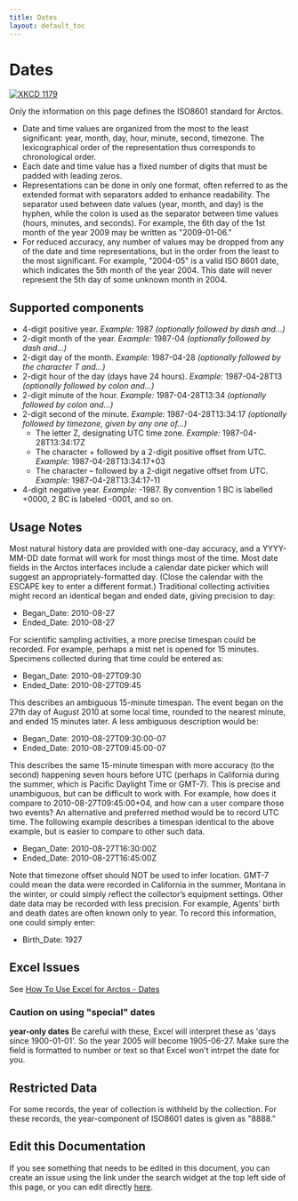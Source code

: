 ```yaml
---
title: Dates
layout: default_toc
---
```


# Dates

<div class="center-block text-center">
  <a href="http://xkcd.com/1179/">
    <img src="http://imgs.xkcd.com/comics/iso_8601.png" alt="XKCD 1179" />
  </a>
</div>


Only the information on this page defines the ISO8601 standard for
Arctos.

-   Date and time values are organized from the most to the least
    significant: year, month, day, hour, minute, second, timezone. The
    lexicographical order of the representation thus corresponds to
    chronological order.
-   Each date and time value has a fixed number of digits that must be
    padded with leading zeros.
-   Representations can be done in only one format, often referred to as
    the extended format with separators added to enhance readability.
    The separator used between date values (year, month, and day) is the
    hyphen, while the colon is used as the separator between time values
    (hours, minutes, and seconds). For example, the 6th day of the 1st
    month of the year 2009 may be written as "2009-01-06."
-   For reduced accuracy, any number of values may be dropped from any
    of the date and time representations, but in the order from the
    least to the most significant. For example, "2004-05" is a valid ISO
    8601 date, which indicates the 5th month of the year 2004. This date
    will never represent the 5th day of some unknown month in 2004.

## Supported components

-   4-digit positive year. *Example:* 1987 *(optionally followed by
    dash and…)*
-   2-digit month of the year. *Example:* 1987-04 *(optionally followed by
    dash and…)*
-   2-digit day of the month. *Example:* 1987-04-28 *(optionally followed by
    the character T and…)*
-   2-digit hour of the day (days have 24 hours). *Example:* 1987-04-28T13 *(optionally followed by colon and…)*
-   2-digit minute of the hour. *Example:* 1987-04-28T13:34 *(optionally followed by colon and…)*
-   2-digit second of the minute. *Example:* 1987-04-28T13:34:17 *(optionally followed by
    timezone, given by any one of…)*
    -   The letter Z, designating UTC time zone. *Example:* 1987-04-28T13:34:17Z
    -   The character + followed by a 2-digit positive offset from UTC. *Example:* 1987-04-28T13:34:17+03
    -   The character – followed by a 2-digit negative offset from UTC. *Example:* 1987-04-28T13:34:17-11
-   4-digit negative year. *Example:* -1987. By convention 1 BC is labelled +0000, 2 BC is labeled -0001, and so on.

## Usage Notes

Most natural history data are provided with one-day accuracy, and a
YYYY-MM-DD date format will work for most things most of the time. Most
date fields in the Arctos interfaces include a calendar date picker
which will suggest an appropriately-formatted day. (Close the calendar
with the ESCAPE key to enter a different format.) Traditional collecting
activities might record an identical began and ended date, giving
precision to day:

-   Began_Date: 2010-08-27
-   Ended_Date: 2010-08-27

For scientific sampling activities, a more precise timespan could be
recorded. For example, perhaps a mist net is opened for 15 minutes.
Specimens collected during that time could be entered as:

-   Began_Date: 2010-08-27T09:30
-   Ended_Date: 2010-08-27T09:45

This describes an ambiguous 15-minute timespan. The event began on the
27th day of August 2010 at some local time, rounded to the nearest
minute, and ended 15 minutes later. A less ambiguous description would
be:

-   Began_Date: 2010-08-27T09:30:00-07
-   Ended_Date: 2010-08-27T09:45:00-07

This describes the same 15-minute timespan with more accuracy (to the
second) happening seven hours before UTC (perhaps in California during
the summer, which is Pacific Daylight Time or GMT-7). This is precise
and unambiguous, but can be difficult to work with. For example, how
does it compare to 2010-08-27T09:45:00+04, and how can a user compare
those two events? An alternative and preferred method would be to record
UTC time. The following example describes a timespan identical to the
above example, but is easier to compare to other such data.

-   Began_Date: 2010-08-27T16:30:00Z
-   Ended_Date: 2010-08-27T16:45:00Z

Note that timezone offset should NOT be used to infer location. GMT-7
could mean the data were recorded in California in the summer, Montana
in the winter, or could simply reflect the collector’s equipment
settings. Other date data may be recorded with less precision. For
example, Agents’ birth and death dates are often known only to year. To
record this information, one could simply enter:

-   Birth_Date: 1927

## Excel Issues

See [How To Use Excel for Arctos - Dates](https://handbook.arctosdb.org/how_to/How-to-Excel-for-Arctos.html#dates)

### Caution on using "special" dates

**year-only dates**  Be careful with these, Excel will interpret these as 'days since 1900-01-01'. So the year 2005 will become 1905-06-27. Make sure the field is formatted to number or text so that Excel won't intrpet the date for you.

## Restricted Data

For some records, the year of collection is withheld by the collection. For these records, the year-component of ISO8601 dates is given as "8888."

## Edit this Documentation

If you see something that needs to be edited in this document, you can create an issue using the link under the search widget at the top left side of this page, or you can edit directly <a href="https://github.com/ArctosDB/documentation-wiki/edit/gh-pages/_documentation/dates.markdown" target="_blank">here</a>.
